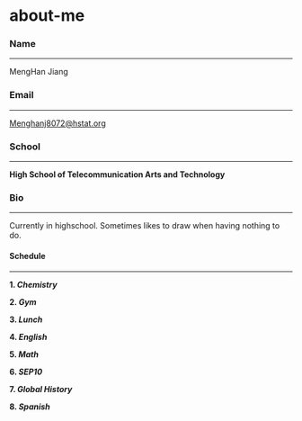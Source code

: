 # about-me

### Name
---
MengHan Jiang

### Email
---
Menghanj8072@hstat.org

### School
---
**High School of Telecommunication Arts and Technology**

### Bio
---
Currently in highschool. Sometimes likes to draw when having nothing to do.

#### Schedule
---
**1. _Chemistry_**

**2. _Gym_**

**3. _Lunch_**

**4. _English_**

**5. _Math_**

**6. _SEP10_**

**7. _Global History_**

**8. _Spanish_**
